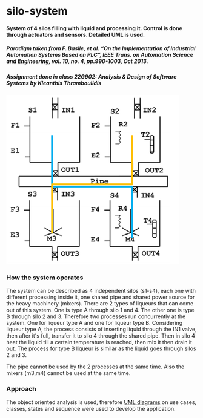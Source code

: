 # silo-system
#### System of 4 silos filling with liquid and processing it. Control is done through actuators and sensors. Detailed UML is used.

##### Paradigm taken from F. Basile, et al. “On the Implementation of Industrial Automation Systems Based on PLC”, IEEE Trans. on Automation Science and Engineering, vol. 10, no. 4, pp.990-1003, Oct 2013.
##### Assignment done in class 22G902: Analysis & Design of Software Systems by Kleanthis Thramboulidis

![alt text](https://github.com/Spiros-Dimitriou/silo-system/blob/master/liqueur-plant.png?raw=true)

### How the system operates
The system can be described as 4 independent silos (s1-s4), each one with different processing inside it, one shared pipe and shared power source for the heavy machinery (mixers).
There are 2 types of liqueurs that can come out of this system. One is type A through silo 1 and 4. The other one is type B through silo 2 and 3.
Therefore two processes run concurrently at the system. One for liqueur type A and one for liqueur type B.
Considering liqueur type A, the process consists of inserting liquid through the IN1 valve, then after it's full, transfer it to silo 4 through the shared pipe. Then in silo 4 heat the liquid till a certain temperature is reached, then mix it then drain it out.
The process for type B liqueur is similar as the liquid goes through silos 2 and 3.

The pipe cannot be used by the 2 processes at the same time. Also the mixers (m3,m4) cannot be used at the same time.

### Approach
The object oriented analysis is used, therefore [UML diagrams](https://github.com/Spiros-Dimitriou/silo-system/tree/master/UML) on use cases, classes, states and sequence were used to develop the application.
